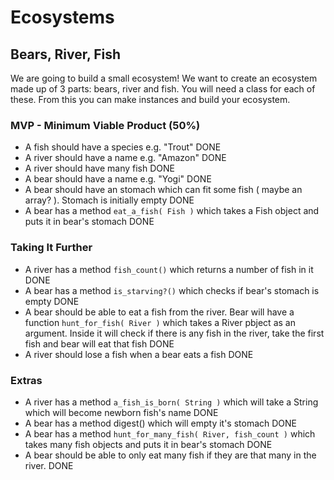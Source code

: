 # Ecosystems


## Bears, River, Fish

We are going to build a small ecosystem! We want to create an ecosystem made up of 3 parts: bears, river and fish. You will need a class for each of these. From this you can make instances and build your ecosystem.

### MVP - Minimum Viable Product (50%)

- A fish should have a species e.g. "Trout" DONE
- A river should have a name e.g. "Amazon" DONE
- A river should have many fish DONE
- A bear should have a name e.g. "Yogi" DONE
- A bear should have an stomach which can fit some fish ( maybe an array? ). Stomach is initially empty DONE
- A bear has a method ```eat_a_fish( Fish )``` which takes a Fish object and puts it in bear's stomach DONE

### Taking It Further

- A river has a method ```fish_count()``` which returns a number of fish in it DONE
- A bear has a method ```is_starving?()``` which checks if bear's stomach is empty DONE
- A bear should be able to eat a fish from the river. Bear will have a function ```hunt_for_fish( River )``` which takes a River pbject as an argument. Inside it will check if there is any fish in the river, take the first fish and bear will eat that fish DONE
- A river should lose a fish when a bear eats a fish DONE

### Extras

- A river has a method ```a_fish_is_born( String )``` which will take a String which will become newborn fish's name DONE
- A bear has a method digest() which will empty it's stomach DONE
- A bear has a method ```hunt_for_many_fish( River, fish_count )``` which takes many fish objects and puts it in bear's stomach DONE
- A bear should be able to only eat many fish if they are that many in the river. DONE
